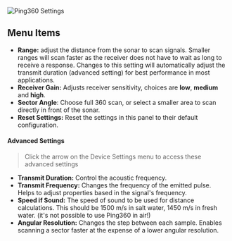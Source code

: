 ![Ping360 Settings](/ping-viewer/images/viewer/ping360-settings.png)

## Menu Items

- **Range:** adjust the distance from the sonar to scan signals. Smaller ranges will scan faster as the receiver does not have to wait as long to receive a response. Changes to this setting will automatically adjust the transmit duration (advanced setting) for best performance in most applications.
- **Receiver Gain:** Adjusts receiver sensitivity, choices are **low**, **medium** and **high**.
- **Sector Angle**: Choose full 360 scan, or select a smaller area to scan directly in front of the sonar.
- **Reset Settings:** Reset the settings in this panel to their default configuration.

#### Advanced Settings

> Click the arrow on the Device Settings menu to access these advanced settings

- **Transmit Duration:** Control the acoustic frequency.
- **Transmit Frequency:** Changes the frequency of the emitted pulse. Helps to adjust properties based in the signal's frequency.
- **Speed if Sound:** The speed of sound to be used for distance calculations. This should be 1500 m/s in salt water, 1450 m/s in fresh water. (it's not possible to use Ping360 in air!)
- **Angular Resolution:** Changes the step between each sample. Enables scanning a sector faster at the expense of a lower angular resolution.
